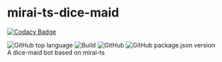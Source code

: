 # mirai-ts-dice-maid

[![Codacy Badge](https://api.codacy.com/project/badge/Grade/efb1f0acfafe41e58edb94046bc29163)](https://app.codacy.com/gh/Samarium150/mirai-ts-dice-maid?utm_source=github.com&utm_medium=referral&utm_content=Samarium150/mirai-ts-dice-maid&utm_campaign=Badge_Grade_Settings)

![GitHub top language](https://img.shields.io/github/languages/top/Samarium150/mirai-ts-dice-maid)
![Build](https://github.com/Samarium150/mirai-ts-dice-maid/actions/workflows/CD.yml/badge.svg)
![GitHub](https://img.shields.io/github/license/Samarium150/mirai-ts-dice-maid)
![GitHub package.json version](https://img.shields.io/github/package-json/v/Samarium150/mirai-ts-dice-maid)
<br>
A dice-maid bot based on mirai-ts
